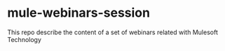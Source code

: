 # mule-webinars-session
This repo describe the content of a set of webinars related with Mulesoft Technology

